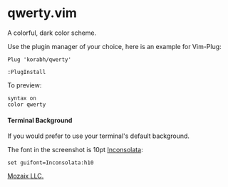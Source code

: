 qwerty.vim
==============

A colorful, dark color scheme.

Use the plugin manager of your choice, here is an example for Vim-Plug:

`Plug 'korabh/qwerty'`

`:PlugInstall`

To preview:
```
syntax on
color qwerty
```
#### Terminal Background

If you would prefer to use your terminal's default background.

The font in the screenshot is 10pt [Inconsolata][inconsolata]:

```vim
set guifont=Inconsolata:h10
```

[Mozaix LLC.][mozaix_llc]

[mozaix_llc]: http://mozaixllc.com
[inconsolata]: https://www.fontsquirrel.com/fonts/inconsolata
